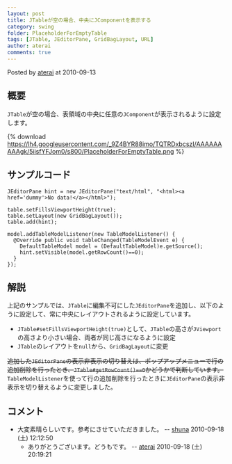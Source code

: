 ```yaml
---
layout: post
title: JTableが空の場合、中央にJComponentを表示する
category: swing
folder: PlaceholderForEmptyTable
tags: [JTable, JEditorPane, GridBagLayout, URL]
author: aterai
comments: true
---
```


Posted by [aterai](http://terai.xrea.jp/aterai.html) at 2010-09-13

## 概要
`JTable`が空の場合、表領域の中央に任意の`JComponent`が表示されるように設定します。

{% download https://lh4.googleusercontent.com/_9Z4BYR88imo/TQTRDxbcszI/AAAAAAAAAgk/5iisfYFJom0/s800/PlaceholderForEmptyTable.png %}

## サンプルコード
<pre class="prettyprint"><code>JEditorPane hint = new JEditorPane("text/html", "&lt;html&gt;&lt;a href='dummy'&gt;No data!&lt;/a&gt;&lt;/html&gt;");

table.setFillsViewportHeight(true);
table.setLayout(new GridBagLayout());
table.add(hint);

model.addTableModelListener(new TableModelListener() {
  @Override public void tableChanged(TableModelEvent e) {
    DefaultTableModel model = (DefaultTableModel)e.getSource();
    hint.setVisible(model.getRowCount()==0);
  }
});
</code></pre>

## 解説
上記のサンプルでは、`JTable`に編集不可にした`JEditorPane`を追加し、以下のように設定して、常に中央にレイアウトされるように設定しています。

- `JTable#setFillsViewportHeight(true)`として、`JTable`の高さが`JViewport`の高さより小さい場合、両者が同じ高さになるように設定
- `JTable`のレイアウトを`null`から、`GridBagLayout`に変更

<!-- dummy comment line for breaking list -->

~~追加した`JEditorPane`の表示非表示の切り替えは、ポップアップメニューで行の追加削除を行ったとき、`JTable#getRowCount()==0`かどうかで判断しています。~~ `TableModelListener`を使って行の追加削除を行ったときに`JEditorPane`の表示非表示を切り替えるように変更しました。


## コメント
- 大変素晴らしいです。参考にさせていただきました。 -- [shuna](http://terai.xrea.jp/shuna.html) 2010-09-18 (土) 12:12:50
    - ありがとうございます。どうもです。 -- [aterai](http://terai.xrea.jp/aterai.html) 2010-09-18 (土) 20:19:21

<!-- dummy comment line for breaking list -->

